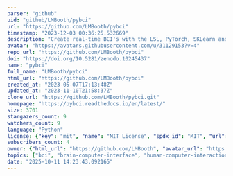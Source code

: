 ```yaml
---
parser: "github"
uid: "github/LMBooth/pybci"
url: "https://github.com/LMBooth/pybci"
timestamp: "2023-12-03 00:36:25.532669"
description: "Create real-time BCI's with the LSL, PyTorch, SKLearn and TensorFlow packages."
avatar: "https://avatars.githubusercontent.com/u/31129153?v=4"
repo_url: "https://github.com/LMBooth/pybci"
doi: "https://doi.org/10.5281/zenodo.10245437"
name: "pybci"
full_name: "LMBooth/pybci"
html_url: "https://github.com/LMBooth/pybci"
created_at: "2023-05-07T17:13:48Z"
updated_at: "2023-11-10T21:58:37Z"
clone_url: "https://github.com/LMBooth/pybci.git"
homepage: "https://pybci.readthedocs.io/en/latest/"
size: 3701
stargazers_count: 9
watchers_count: 9
language: "Python"
license: {"key": "mit", "name": "MIT License", "spdx_id": "MIT", "url": "https://api.github.com/licenses/mit", "node_id": "MDc6TGljZW5zZTEz"}
subscribers_count: 4
owner: {"html_url": "https://github.com/LMBooth", "avatar_url": "https://avatars.githubusercontent.com/u/31129153?v=4", "login": "LMBooth", "type": "User"}
topics: ["bci", "brain-computer-interface", "human-computer-interaction", "labstreaminglayer", "machine-learning", "lsl", "pytorch", "sklearn", "tensorflow", "human-machine-interface", "python", "python-brain-computer-interface"]
date: "2025-10-11 14:23:43.092165"
---
```


